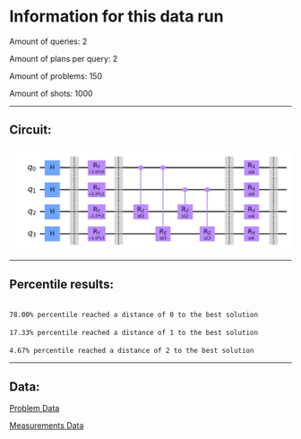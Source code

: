 # Information for this data run

Amount of queries: 2

Amount of plans per query: 2

Amount of problems: 150

Amount of shots: 1000

<hr>

## Circuit:

![Circuit](circuit.png)

<hr>

## Percentile results:

```

78.00% percentile reached a distance of 0 to the best solution

17.33% percentile reached a distance of 1 to the best solution

4.67% percentile reached a distance of 2 to the best solution

```

<hr>

## Data:

[Problem Data](problems.csv)

[Measurements Data](measurements.csv)

